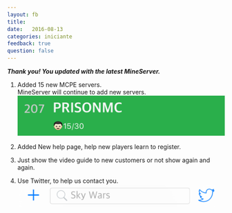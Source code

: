 ```yaml
---
layout: fb
title:  
date:   2016-08-13
categories: iniciante
feedback: true
question: false
---
```

***Thank you! You updated with the latest MineServer.***  
1. Added 15 new MCPE servers.  
MineServer will continue to add new servers.  
![screenshot](/assets/images/newserver.png)  

2. Added New help page, help new players learn to register.  

3. Just show the video guide to new customers or not show again and again.  

4. Use Twitter, to help us contact you.  
![screenshot](/assets/images/twitter.png)
